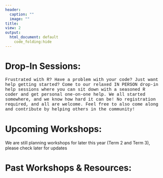 ```yaml
---
header:
  caption: ""
  image: ""
title: 
view: 2
output: 
  html_document: default
    code_folding:hide
---
```

# Drop-In Sessions:
<p style="font-family:courier;">Frustrated with R? Have a problem with your code? Just want help getting started? Come to our relaxed IN PERSON drop-in help sessions where you can sit down with a seasoned R coder and get personal one-on-one help. We all started somewhere, and we know how hard it can be! No registration required, and all are welcome. Feel free to also come along and contribute by helping others in the community!

# Upcoming Workshops:

We are still planning workshops for later this year (Term 2 and Term 3), please check later for updates

<!-- <p style="color:red;font-family:courier;"><strong> We have had to postpone our August workshop on ggplot until next term (details to follow very soon!). Instead, we will still be available on Monday for a drop-in help session - details below.</strong></p> 


<strong>Location: [Teaching Lab 3 (Skeleton Lab)](https://studentvip.com.au/unsw/kensington/maps/134111) in Building D26, Ground floor 
Time: 2:30 - 3:30pm </strong>

--> 

# Past Workshops & Resources:

